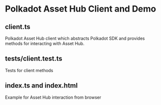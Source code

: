# Polkadot Asset Hub Client and Demo

## client.ts
Polkadot Asset Hub client which abstracts Polkadot SDK and provides methods for interacting with Asset Hub.

## tests/client.test.ts
Tests for client methods

## index.ts and index.html
Example for Asset Hub interaction from browser


